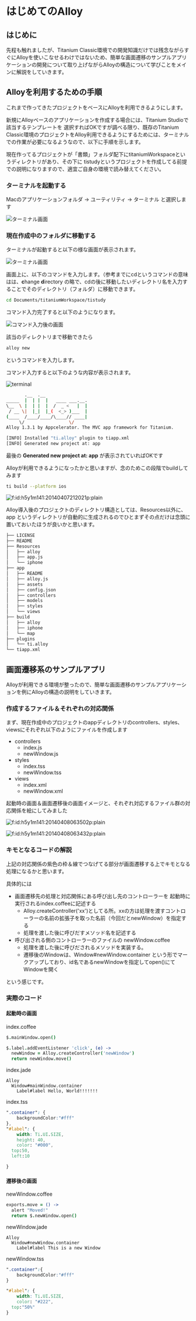 # はじめてのAlloy

## はじめに

先程も触れましたが、Titanium Classic環境での開発知識だけでは残念ながらすぐにAlloyを使いこなせるわけではないため、簡単な画面遷移のサンプルアプリケーションの開発について取り上げながらAlloyの構造について学びことをメインに解説をしていきます。

## Alloyを利用するための手順

これまで作ってきたプロジェクトをベースにAlloyを利用できるようにします。

新規にAlloyベースのアプリケーションを作成する場合には、Titanium Studioで該当するテンプレートを
選択すればOKですが調べる限り、既存のTitanium Classic環境のプロジェクトをAlloy利用できるようにするためには、ターミナルでの作業が必要になるようなので、以下に手順を示します。

現在作ってるプロジェクトが「書類」フォルダ配下にtitaniumWorkspaceというディレクトリがあり、その下に
tistudyというプロジェクトを作成してる前提での説明になりますので、適宜ご自身の環境で読み替えてください。

### ターミナルを起動する

Macのアプリケーションフォルダ → ユーティリティ → ターミナル と選択します

![ターミナル画面](../../image/firstStepAlloy-terminal-00.png)

### 現在作成中のフォルダに移動する

ターミナルが起動すると以下の様な画面が表示されます。

![ターミナル画面](../../image/firstStepAlloy-terminal-01.png)

画面上に、以下のコマンドを入力します。（参考までにcdというコマンドの意味はは、**c**hange **d**irectory の略で、cdの後に移動したいディレクトリ名を入力することでそのディレクトリ（フォルダ）に移動できます。

```sh
cd Documents/titaniumWorkspace/tistudy
```

コマンド入力完了すると以下のようになります。

![コマンド入力後の画面](../../image/firstStepAlloy-terminal-02.png)

該当のディレクトリまで移動できたら

```sh
alloy new
```

というコマンドを入力します。

コマンド入力すると以下のような内容が表示されます。

![terminal](../../image/firstStepAlloy-terminal.png)

```sh
       .__  .__                
_____  |  | |  |   ____ ___.__.
\__  \ |  | |  |  /  _ <   |  |
 / __ \|  |_|  |_(  <_> )___  |
(____  /____/____/\____// ____|
     \/                 \/
Alloy 1.3.1 by Appcelerator. The MVC app framework for Titanium.

[INFO] Installed "ti.alloy" plugin to tiapp.xml
[INFO] Generated new project at: app
```

最後の **Generated new project at: app** が表示されていればOKです


Alloyが利用できるようになったかと思いますが、念のためこの段階でbuildしてみます

```sh
ti build --platform ios
```

<p><span itemscope itemtype="http://schema.org/Photograph"><img src="http://cdn-ak.f.st-hatena.com/images/fotolife/h/h5y1m141/20140407/20140407212021.png" alt="f:id:h5y1m141:20140407212021p:plain" title="f:id:h5y1m141:20140407212021p:plain" class="hatena-fotolife" itemprop="image"></span></p>


Alloy導入後のプロジェクトのディレクトリ構造としては、Resources以外に、app というディレクトリが自動的に生成されるのでひとまずその点だけは念頭に置いておいたほうが良いかと思います。

```sh
├── LICENSE
├── README
├── Resources
│   ├── alloy
│   ├── app.js
│   └── iphone
├── app
│   ├── README
│   ├── alloy.js
│   ├── assets
│   ├── config.json
│   ├── controllers
│   ├── models
│   ├── styles
│   └── views
├── build
│   ├── alloy
│   ├── iphone
│   └── map
├── plugins
│   └── ti.alloy
└── tiapp.xml
```


## 画面遷移系のサンプルアプリ

Alloyが利用できる環境が整ったので、簡単な画面遷移のサンプルアプリケーションを例にAlloyの構造の説明をしていきます。


### 作成するファイル＆それぞれの対応関係

まず、現在作成中のプロジェクトのappディレクトリのcontrollers、styles、viewsにそれぞれ以下のようにファイルを作成します

- controllers
    - index.js
    - newWindow.js
- styles
    - index.tss
    - newWindow.tss
- views
    - index.xml
    - newWindow.xml

起動時の画面＆画面遷移後の画面イメージと、それぞれ対応するファイル群の対応関係を絵にしてみました

<p><span itemscope itemtype="http://schema.org/Photograph"><img src="http://cdn-ak.f.st-hatena.com/images/fotolife/h/h5y1m141/20140408/20140408063502.png" alt="f:id:h5y1m141:20140408063502p:plain" title="f:id:h5y1m141:20140408063502p:plain" class="hatena-fotolife" itemprop="image"></span></p>


<p><span itemscope itemtype="http://schema.org/Photograph"><img src="http://cdn-ak.f.st-hatena.com/images/fotolife/h/h5y1m141/20140408/20140408063432.png" alt="f:id:h5y1m141:20140408063432p:plain" title="f:id:h5y1m141:20140408063432p:plain" class="hatena-fotolife" itemprop="image"></span></p>


### キモとなるコードの解説

上記の対応関係の紫色の枠＆線でつなげてる部分が画面遷移する上でキモとなる処理になるかと思います。

具体的には

- 画面遷移先の処理と対応関係にある呼び出し先のコントローラーを 起動時に実行されるindex.coffeeに記述する
    - Alloy.createController('xx')としてる所。xxの方は処理を渡すコントローラーの名前の拡張子を取った名前（今回だとnewWindow）を指定する
    - 処理を渡した後に呼びだすメソッド名を記述する
- 呼び出される側のコントローラーのファイルの newWindow.coffee   
    - 処理を渡した後に呼びだされるメソッドを実装する。
    - 遷移後のWindowは、Window#newWindow.container という形でマークアップしており、id名であるnewWindowを指定してopen()にてWindowを開く

という感じです。

### 実際のコード

#### 起動時の画面

index.coffee

```coffee
$.mainWindow.open()

$.label.addEventListener 'click', (e) ->
  newWindow = Alloy.createController('newWindow')
  return newWindow.move()
```

index.jade

```Jade
Alloy
  Window#mainWindow.container
    Label#label Hello, World!!!!!!!
```

index.tss

```css
".container": {
	backgroundColor:"#fff"
},
"#label": {
	width: Ti.UI.SIZE,
	height: 40,
	color: "#000",
  top:50,
  left:10

} 
```

#### 遷移後の画面

newWindow.coffee

```coffee
exports.move = () ->
  alert "Moved!"
  return $.newWindow.open()

```

newWindow.jade

```Jade
Alloy
  Window#newWindow.container
    Label#label This is a new Window
```

newWindow.tss

```css
".container":{
    backgroundColor:"#fff"
}

"#label": {
	width: Ti.UI.SIZE,
	color: "#222",
  top:"50%"
} 
```
